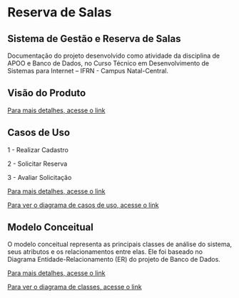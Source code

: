 # Reserva de Salas
## Sistema de Gestão e Reserva de Salas
Documentação do projeto desenvolvido como atividade da disciplina de APOO e Banco de Dados, no Curso Técnico em Desenvolvimento de Sistemas para Internet – IFRN - Campus Natal-Central.

## Visão do Produto
[Para mais detalhes, acesse o link](visao-do-produto.md)

## Casos de Uso
1 - Realizar Cadastro

2 - Solicitar Reserva

3 - Avaliar Solicitação

[Para mais detalhes, acesse o link](casos-de-uso.md)

[Para ver o diagrama de casos de uso, acesse o link](imagens/diagrama-casos-uso.png)

## Modelo Conceitual  
O modelo conceitual representa as principais classes de análise do sistema, seus atributos e os relacionamentos entre elas. Ele foi baseado no Diagrama Entidade-Relacionamento (ER) do projeto de Banco de Dados.

[Para mais detalhes, acesse o link](modelo-conceitual.md)

[Para ver o diagrama de classes, acesse o link](imagens/modelo-conceitual.png)
